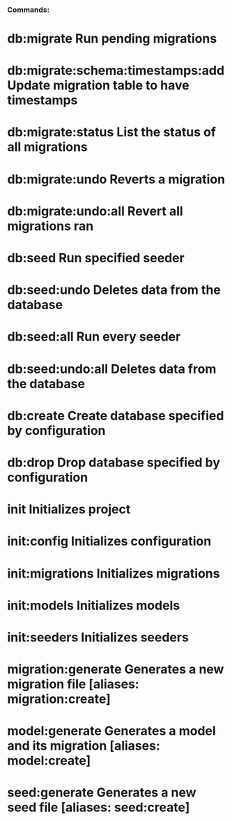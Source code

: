 ### Commands:

# db:migrate Run pending migrations

# db:migrate:schema:timestamps:add Update migration table to have timestamps

# db:migrate:status List the status of all migrations

# db:migrate:undo Reverts a migration

# db:migrate:undo:all Revert all migrations ran

# db:seed Run specified seeder

# db:seed:undo Deletes data from the database

# db:seed:all Run every seeder

# db:seed:undo:all Deletes data from the database

# db:create Create database specified by configuration

# db:drop Drop database specified by configuration

# init Initializes project

# init:config Initializes configuration

# init:migrations Initializes migrations

# init:models Initializes models

# init:seeders Initializes seeders

# migration:generate Generates a new migration file [aliases: migration:create]

# model:generate Generates a model and its migration [aliases: model:create]

# seed:generate Generates a new seed file [aliases: seed:create]
